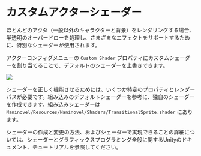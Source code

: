 # カスタムアクターシェーダー

ほとんどのアクタ（一般以外のキャラクターと背景）をレンダリングする場合、半透明のオーバードローを処理し、さまざまなエフェクトをサポートするために、特別なシェーダーが使用されます。

アクターコンフィグメニューの `Custom Shader` プロパティにカスタムシェーダーを割り当てることで、デフォルトのシェーダーを上書きできます。

![](https://i.gyazo.com/0ddd77ffda5e4d31e09be723b318ef43.png)

シェーダーを正しく機能させるためには、いくつか特定のプロパティとレンダーパスが必要です。組み込みのデフォルトシェーダーを参考に、独自のシェーダーを作成できます。組み込みシェーダーは `Naninovel/Resources/Naninovel/Shaders/TransitionalSprite.shader` にあります。

シェーダーの作成と変更の方法、およびシェーダーで実現できることの詳細については、シェーダーとグラフィックスプログラミング全般に関するUnityのドキュメント、チュートリアルを参照してください。
